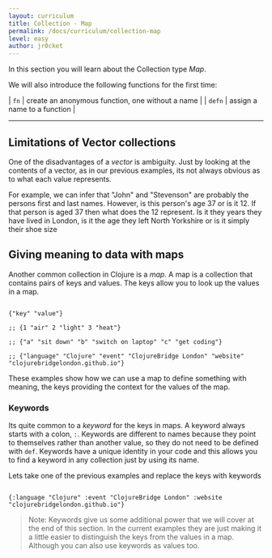 ```yaml
---
layout: curriculum
title: Collection - Map
permalink: /docs/curriculum/collection-map
level: easy
author: jr0cket
---
```


In this section you will learn about the Collection type _Map_.

We will also introduce the following functions for the first time:

| `fn`   | create an anonymous function, one without a name |
| `defn` | assign a name to a function                      |

<hr />


## Limitations of Vector collections

One of the disadvantages of a _vector_ is ambiguity.  Just by looking at the contents of a vector, as in our previous examples, its not always obvious as to what each value represents.

For example, we can infer that "John" and "Stevenson" are probably the persons first and last names.  However, is this person's age 37 or is it 12.  If that person is aged 37 then what does the 12 represent.  Is it they years they have lived in London, is it the age they left North Yorkshire or is it simply their shoe size


## Giving meaning to data with maps

Another common collection in Clojure is a _map_.  A map is a collection that contains pairs of keys and values.  The keys allow you to look up the values in a map.

<!-- Using expression evaluation fix to make string appear as a value in klipse -->
<pre><code class="language-klipse" data-eval-context="expr">
{"key" "value"}

;; {1 "air" 2 "light" 3 "heat"}

;; {"a" "sit down" "b" "switch on laptop" "c" "get coding"}

;; {"language" "Clojure" "event" "ClojureBridge London" "website" "clojurebridgelondon.github.io"}
</code></pre>

These examples show how we can use a map to define something with meaning, the keys providing the context for the values of the map.

### Keywords

Its quite common to a _keyword_ for the keys in maps.  A keyword always starts with a colon, `:`.  Keywords are different to names because they point to themselves rather than another value, so they do not need to be defined with `def`.  Keywords have a unique identity in your code and this allows you to find a keyword in any collection just by using its name.

Lets take one of the previous examples and replace the keys with keywords

<!-- Using expression evaluation fix to make string appear as a value in klipse -->
<pre><code class="language-klipse" data-eval-context="expr">
{:language "Clojure" :event "ClojureBridge London" :website "clojurebridgelondon.github.io"}
</code></pre>

> Note: Keywords give us some additional power that we will cover at the end of this section.  In the current examples they are just making it a little easier to distinguish the keys from the values in a map.  Although you can also use keywords as values too.


